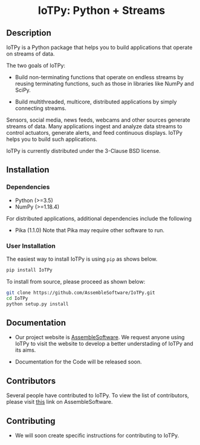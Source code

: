 <div align="center">    
 
# IoTPy: Python + Streams

</div>

## Description

IoTPy is a Python package that helps you to build applications that operate on streams of data.

The two goals of IoTPy:

* Build non-terminating functions that operate on endless streams by reusing terminating functions, such as those in libraries like NumPy and SciPy.

* Build multithreaded, multicore, distributed applications by simply connecting streams.

Sensors, social media, news feeds, webcams and other sources generate streams of data. Many applications ingest and analyze data streams to control actuators, generate alerts, and feed continuous displays. IoTPy helps you to build such applications.

IoTPy is currently distributed under the 3-Clause BSD license.

## Installation

### Dependencies
* Python (>=3.5)
* NumPy (>=1.18.4)

For distributed applications, additional dependencies include the following 
* Pika (1.1.0)
Note that Pika may require other software to run.

### User Installation
The easiest way to install IoTPy is using ```pip``` as shows below.
```bash
pip install IoTPy
```
To install from source, please proceed as shown below:
```bash
git clone https://github.com/AssembleSoftware/IoTPy.git
cd IoTPy
python setup.py install
```
## Documentation

* Our project website is [AssembleSoftware](https://www.assemblesoftware.com/). We request anyone using IoTPy to visit the website to develop a better understading of IoTPy and its aims. 

* Documentation for the Code will be released soon. 

## Contributors

Several people have contributed to IoTPy. To view the list of contributors, please visit [this](https://www.assemblesoftware.com/people-k-mani-chandy) link on AssembleSoftware.

## Contributing

* We will soon create specific instructions for contributing to IoTPy.




